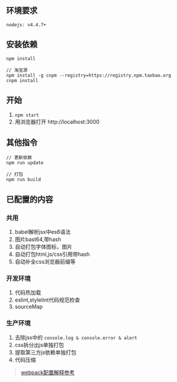 ## 环境要求
```  
nodejs: v4.4.7+
```

## 安装依赖

```    
npm install
```
```
// 淘宝源
npm install -g cnpm --registry=https://registry.npm.taobao.org
cnpm install
```

## 开始
1. `npm start`
2. 用浏览器打开 http://localhost:3000

## 其他指令
```
// 更新依赖
npm run update

// 打包
npm run build 
```

## 已配置的内容
### 共用
1. babel解析jsx中es6语法
2. 图片bast64,带hash
3. 自动打包字体图标，图片
4. 自动打包html,js/css引用带hash
5. 自动补全css浏览器前缀等

### 开发环境
1. 代码热加载
2. eslint,stylelint代码规范检查
3. sourceMap

### 生产环境
1. 去除jsx中的 `console.log & console.error & alert`
2. css拆分出js单独打包
3. 提取第三方js依赖单独打包 
4. 代码压缩

> [webpack配置解释参考](https://github.com/liu-dongyu/frontend-notes/issues/16)
